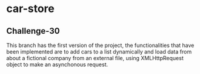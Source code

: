 # car-store

## Challenge-30	
This branch has the first version of the project, the functionalities that have been implemented are to add cars to a list dynamically and load data from about a fictional company from an external file, using XMLHttpRequest object to make an asynchonous request.


